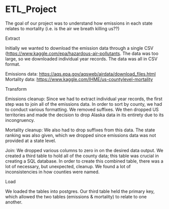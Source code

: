 # ETL_Project
The goal of our project was to understand how emissions in each state relates to mortality (i.e. is the air we breath killing us??)

Extract

Initially we wanted to download the emission data through a single CSV (https://www.kaggle.com/epa/hazardous-air-pollutants. The data was too large, so we downloaded individual year records. The data was all in CSV format. 

Emissions data: https://aqs.epa.gov/aqsweb/airdata/download_files.html
Mortality data: https://www.kaggle.com/IHME/us-countylevel-mortality

Transform

Emissions cleanup: Since we had to extract individual year records, the first step was to join all of the emissions data. In order to sort by county, we had to conduct various formatting. We removed suffixes. We then dropped US territories and made the decision to drop Alaska data in its entirety due to its incongruency. 

Mortality cleanup: We also had to drop suffixes from this data. The state ranking was also given, which we dropped since emissions data was not provided at a state level. 

Join: We dropped various columns to zero in on the  desired data output. We created a third table to hold all of the county data; this table was crucial in creating a SQL database. In order to create this combined table, there was a lot of necessary, but unexpected, cleanup. We found a lot of inconsistencies in how counties were named. 

Load

We loaded the tables into postgres. Our third table held the primary key, which allowed the two tables (emissions & mortality) to relate to one another. 
